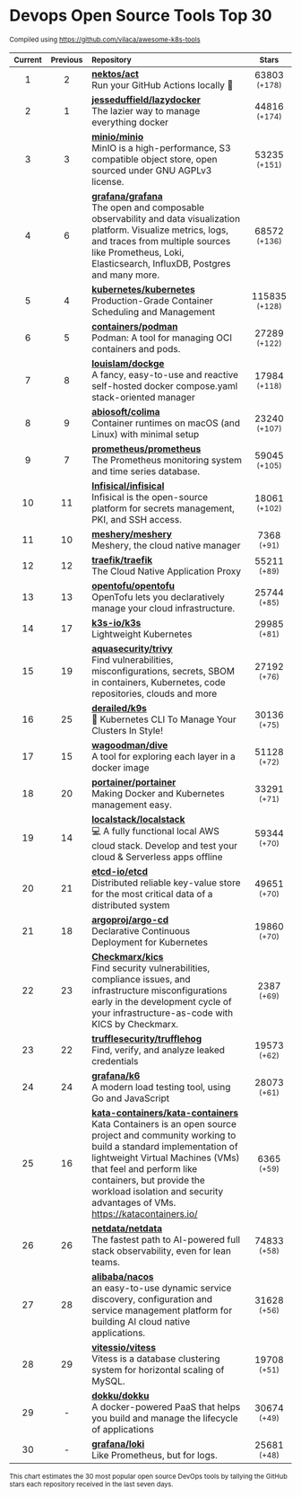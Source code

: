 # Devops Open Source Tools Top 30
<sup>Compiled using https://github.com/vilaca/awesome-k8s-tools</sup>
<div align="center">

|<sub>Current</sub>|<sub>Previous</sub>|<sub>Repository</sub>|<sub>Stars</sub>|
|:---:|:---:|:---|:---:|
|1|2|[**nektos/act**](https://github.com/nektos/act)<br/>Run your GitHub Actions locally 🚀|63803 <sup>(+178)</sup>|
|2|1|[**jesseduffield/lazydocker**](https://github.com/jesseduffield/lazydocker)<br/>The lazier way to manage everything docker|44816 <sup>(+174)</sup>|
|3|3|[**minio/minio**](https://github.com/minio/minio)<br/>MinIO is a high-performance, S3 compatible object store, open sourced under GNU AGPLv3 license.|53235 <sup>(+151)</sup>|
|4|6|[**grafana/grafana**](https://github.com/grafana/grafana)<br/>The open and composable observability and data visualization platform. Visualize metrics, logs, and traces from multiple sources like Prometheus, Loki, Elasticsearch, InfluxDB, Postgres and many more. |68572 <sup>(+136)</sup>|
|5|4|[**kubernetes/kubernetes**](https://github.com/kubernetes/kubernetes)<br/>Production-Grade Container Scheduling and Management|115835 <sup>(+128)</sup>|
|6|5|[**containers/podman**](https://github.com/containers/podman)<br/>Podman: A tool for managing OCI containers and pods.|27289 <sup>(+122)</sup>|
|7|8|[**louislam/dockge**](https://github.com/louislam/dockge)<br/>A fancy, easy-to-use and reactive self-hosted docker compose.yaml stack-oriented manager|17984 <sup>(+118)</sup>|
|8|9|[**abiosoft/colima**](https://github.com/abiosoft/colima)<br/>Container runtimes on macOS (and Linux) with minimal setup|23240 <sup>(+107)</sup>|
|9|7|[**prometheus/prometheus**](https://github.com/prometheus/prometheus)<br/>The Prometheus monitoring system and time series database.|59045 <sup>(+105)</sup>|
|10|11|[**Infisical/infisical**](https://github.com/Infisical/infisical)<br/>Infisical is the open-source platform for secrets management, PKI, and SSH access.|18061 <sup>(+102)</sup>|
|11|10|[**meshery/meshery**](https://github.com/meshery/meshery)<br/>Meshery, the cloud native manager|7368 <sup>(+91)</sup>|
|12|12|[**traefik/traefik**](https://github.com/traefik/traefik)<br/>The Cloud Native Application Proxy|55211 <sup>(+89)</sup>|
|13|13|[**opentofu/opentofu**](https://github.com/opentofu/opentofu)<br/>OpenTofu lets you declaratively manage your cloud infrastructure.|25744 <sup>(+85)</sup>|
|14|17|[**k3s-io/k3s**](https://github.com/k3s-io/k3s)<br/>Lightweight Kubernetes|29985 <sup>(+81)</sup>|
|15|19|[**aquasecurity/trivy**](https://github.com/aquasecurity/trivy)<br/>Find vulnerabilities, misconfigurations, secrets, SBOM in containers, Kubernetes, code repositories, clouds and more|27192 <sup>(+76)</sup>|
|16|25|[**derailed/k9s**](https://github.com/derailed/k9s)<br/>🐶 Kubernetes CLI To Manage Your Clusters In Style!|30136 <sup>(+75)</sup>|
|17|15|[**wagoodman/dive**](https://github.com/wagoodman/dive)<br/>A tool for exploring each layer in a docker image|51128 <sup>(+72)</sup>|
|18|20|[**portainer/portainer**](https://github.com/portainer/portainer)<br/>Making Docker and Kubernetes management easy.|33291 <sup>(+71)</sup>|
|19|14|[**localstack/localstack**](https://github.com/localstack/localstack)<br/>💻 A fully functional local AWS cloud stack. Develop and test your cloud & Serverless apps offline|59344 <sup>(+70)</sup>|
|20|21|[**etcd-io/etcd**](https://github.com/etcd-io/etcd)<br/>Distributed reliable key-value store for the most critical data of a distributed system|49651 <sup>(+70)</sup>|
|21|18|[**argoproj/argo-cd**](https://github.com/argoproj/argo-cd)<br/>Declarative Continuous Deployment for Kubernetes|19860 <sup>(+70)</sup>|
|22|23|[**Checkmarx/kics**](https://github.com/Checkmarx/kics)<br/>Find security vulnerabilities, compliance issues, and infrastructure misconfigurations early in the development cycle of your infrastructure-as-code with KICS by Checkmarx.|2387 <sup>(+69)</sup>|
|23|22|[**trufflesecurity/trufflehog**](https://github.com/trufflesecurity/trufflehog)<br/>Find, verify, and analyze leaked credentials|19573 <sup>(+62)</sup>|
|24|24|[**grafana/k6**](https://github.com/grafana/k6)<br/>A modern load testing tool, using Go and JavaScript|28073 <sup>(+61)</sup>|
|25|16|[**kata-containers/kata-containers**](https://github.com/kata-containers/kata-containers)<br/>Kata Containers is an open source project and community working to build a standard implementation of lightweight Virtual Machines (VMs) that feel and perform like containers, but provide the workload isolation and security advantages of VMs. https://katacontainers.io/|6365 <sup>(+59)</sup>|
|26|26|[**netdata/netdata**](https://github.com/netdata/netdata)<br/>The fastest path to AI-powered full stack observability, even for lean teams.|74833 <sup>(+58)</sup>|
|27|28|[**alibaba/nacos**](https://github.com/alibaba/nacos)<br/>an easy-to-use dynamic service discovery, configuration and service management platform for building AI cloud native applications.|31628 <sup>(+56)</sup>|
|28|29|[**vitessio/vitess**](https://github.com/vitessio/vitess)<br/>Vitess is a database clustering system for horizontal scaling of MySQL.|19708 <sup>(+51)</sup>|
|29|-|[**dokku/dokku**](https://github.com/dokku/dokku)<br/>A docker-powered PaaS that helps you build and manage the lifecycle of applications|30674 <sup>(+49)</sup>|
|30|-|[**grafana/loki**](https://github.com/grafana/loki)<br/>Like Prometheus, but for logs.|25681 <sup>(+48)</sup>|


</div>

<sub>This chart estimates the 30 most popular open source DevOps tools by tallying the GitHub stars each repository received in the last seven days.</sub>
